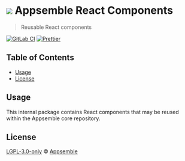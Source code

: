 # ![](https://gitlab.com/appsemble/appsemble/-/raw/0.34.12/config/assets/logo.svg) Appsemble React Components

> Reusable React components

[![GitLab CI](https://gitlab.com/appsemble/appsemble/badges/0.34.12/pipeline.svg)](https://gitlab.com/appsemble/appsemble/-/releases/0.34.12)
[![Prettier](https://img.shields.io/badge/code_style-prettier-ff69b4.svg)](https://prettier.io)

## Table of Contents

- [Usage](#usage)
- [License](#license)

## Usage

This internal package contains React components that may be reused within the Appsemble core
repository.

## License

[LGPL-3.0-only](https://gitlab.com/appsemble/appsemble/-/blob/0.34.12/LICENSE.md) ©
[Appsemble](https://appsemble.com)
